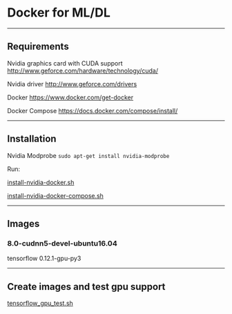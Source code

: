 # Docker for ML/DL

---

## Requirements

Nvidia graphics card with CUDA support <http://www.geforce.com/hardware/technology/cuda/>

Nvidia driver <http://www.geforce.com/drivers>

Docker <https://www.docker.com/get-docker>

Docker Compose <https://docs.docker.com/compose/install/>



---

## Installation

Nvidia Modprobe `sudo apt-get install nvidia-modprobe`

Run:

[install-nvidia-docker.sh](https://github.com/SmartPeople/docker-ml/blob/master/scripts/install-nvidia-docker.sh)

[install-nvidia-docker-compose.sh](https://github.com/SmartPeople/docker-ml/blob/master/scripts/install-nvidia-docker-compose.sh)


---
## Images

### 8.0-cudnn5-devel-ubuntu16.04

tensorflow 0.12.1-gpu-py3

---

## Create images and test gpu support

[tensorflow_gpu_test.sh](https://github.com/iraelaxis/docker-ml/blob/master/tensorflow_gpu_test.sh)
